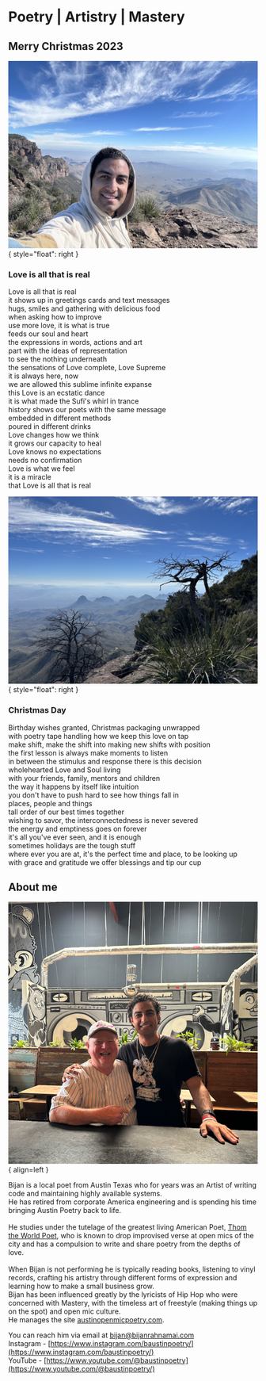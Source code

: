 # Poetry | Artistry | Mastery

## Merry Christmas 2023

![Bijanmountain2](assets/images/bijan-mountain-2.jpg){ style="float": right }

### Love is all that is real

Love is all that is real<br>
it shows up in greetings cards and text messages<br>
hugs, smiles and gathering with delicious food<br>
when asking how to improve<br>
use more love, it is what is true<br>
feeds our soul and heart<br>
the expressions in words, actions and art<br>
part with the ideas of representation<br>
to see the nothing underneath<br>
the sensations of Love complete, Love Supreme<br>
it is always here, now<br>
we are allowed this sublime infinite expanse<br>
this Love is an ecstatic dance<br>
it is what made the Sufi's whirl in trance<br>
history shows our poets with the same message<br>
embedded in different methods<br>
poured in different drinks<br>
Love changes how we think<br>
it grows our capacity to heal<br>
Love knows no expectations<br>
needs no confirmation<br>
Love is what we feel<br>
it is a miracle<br>
that Love is all that is real<br>

![Bijanmountain2](assets/images/texas-mountains-southrim.jpg){ style="float": right }

### Christmas Day

Birthday wishes granted, Christmas packaging unwrapped<br>
with poetry tape handling how we keep this love on tap<br>
make shift, make the shift into making new shifts with position<br>
the first lesson is always make moments to listen<br>
in between the stimulus and response there is this decision<br>
wholehearted Love and Soul living<br>
with your friends, family, mentors and children<br> 
the way it happens by itself like intuition<br>
you don't have to push hard to see how things fall in<br>
places, people and things<br>
tall order of our best times together<br>
wishing to savor, the interconnectedness is never severed<br>
the energy and emptiness goes on forever<br>
it's all you've ever seen, and it is enough<br>
sometimes holidays are the tough stuff<br>
where ever you are at, it's the perfect time and place, to be looking up<br>
with grace and gratitude we offer blessings and tip our cup<br>

## About me

![Bijan](assets/images/bijan-and-thom.jpg){ align=left }

Bijan is a local poet from Austin Texas who for years was an Artist of writing code and maintaining highly available systems.<br>
He has retired from corporate America engineering and is spending his time bringing Austin Poetry back to life.<br>
<br>
He studies under the tutelage of the greatest living American Poet, [Thom the World Poet](https://thomworldpoet.blogspot.com/), who is known to drop improvised verse at open mics of the city and has a compulsion to write and share poetry from the depths of love.<br>
<br>
When Bijan is not performing he is typically reading books, listening to vinyl records, crafting his artistry through different forms of expression and learning how to make a small business grow.<br>
Bijan has been influenced greatly by the lyricists of Hip Hop who were concerned with Mastery, with the timeless art of freestyle (making things up on the spot) and open mic culture.<br>
He manages the site [austinopenmicpoetry.com](https://www.austinopenmicpoetry.com).<br>

You can reach him via email at bijan@bijanrahnamai.com<br>
Instagram - [https://www.instagram.com/baustinpoetry/](https://www.instagram.com/baustinpoetry/)<br>
YouTube - [https://www.youtube.com/@baustinpoetry](https://www.youtube.com/@baustinpoetry/)<br>
